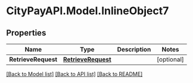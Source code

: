 # CityPayAPI.Model.InlineObject7
## Properties

Name | Type | Description | Notes
------------ | ------------- | ------------- | -------------
**RetrieveRequest** | [**RetrieveRequest**](RetrieveRequest.md) |  | [optional] 

[[Back to Model list]](../README.md#documentation-for-models) [[Back to API list]](../README.md#documentation-for-api-endpoints) [[Back to README]](../README.md)

